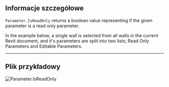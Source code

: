 ## Informacje szczegółowe
`Parameter.IsReadOnly` returns a boolean value representing if the given parameter is a read only parameter.

In the example below, a single wall is selected from all walls in the current Revit document, and it's parameters are split into two lists; Read Only Parameters and Editable Parameters.
___
## Plik przykładowy

![Parameter.IsReadOnly](./Revit.Elements.Parameter.IsReadOnly_img.jpg)
